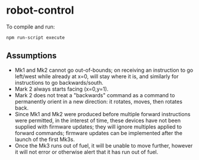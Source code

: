 # robot-control

To compile and run:

```
npm run-script execute
```

## Assumptions

- Mk1 and Mk2 cannot go out-of-bounds; on receiving an instruction to go left/west while already at x=0, will stay where it is, and similarly for instructions to go backwards/south.
- Mark 2 always starts facing (x=0,y=1).
- Mark 2 does not treat a "backwards" command as a command to permanently orient in a new direction: it rotates, moves, then rotates back.
- Since Mk1 and Mk2 were produced before multiple forward instructions were permitted, in the interest of time, these devices have not been supplied with firmware updates; they will ignore multiples applied to forward commands; firmware updates can be implemented after the launch of the first Mk3s.
- Once the Mk3 runs out of fuel, it will be unable to move further, however it will not error or otherwise alert that it has run out of fuel.
